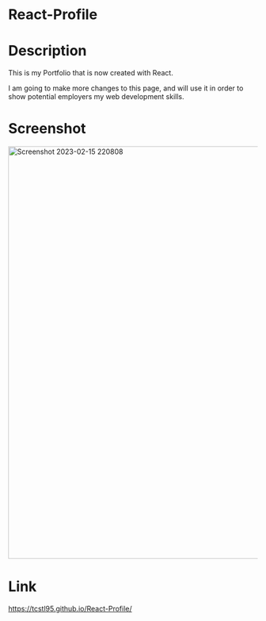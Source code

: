 # React-Profile

# Description

This is my Portfolio that is now created with React.

I am going to make more changes to this page, and will use it in order to show potential employers my web development skills.

# Screenshot
<img width="832" alt="Screenshot 2023-02-15 220808" src="https://user-images.githubusercontent.com/107820740/219266222-636d0deb-f5ce-4988-a3b1-c1136f64d48c.png">

# Link
https://tcstl95.github.io/React-Profile/
